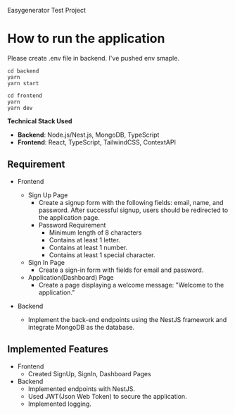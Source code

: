 <!-- @format -->

Easygenerator Test Project

# How to run the application

Please create .env file in backend. I've pushed env smaple.

```
cd backend
yarn
yarn start
```

```
cd frontend
yarn
yarn dev
```

**Technical Stack Used**

- **Backend**: Node.js/Nest.js, MongoDB, TypeScript
- **Frontend**: React, TypeScript, TailwindCSS, ContextAPI

## Requirement

- Frontend

  - Sign Up Page
    - Create a signup form with the following fields: email, name, and password. After successful signup, users should be redirected to the application page.
    - Password Requirement
      - Minimum length of 8 characters
      - Contains at least 1 letter.
      - Contains at least 1 number.
      - Contains at least 1 special character.
  - Sign In Page
    - Create a sign-in form with fields for email and password.
  - Application(Dashboard) Page
    - Create a page displaying a welcome message: "Welcome to the application."

- Backend
  - Implement the back-end endpoints using the NestJS framework and integrate MongoDB as the database.

## Implemented Features

- Frontend
  - Created SignUp, SignIn, Dashboard Pages
- Backend
  - Implemented endpoints with NestJS.
  - Used JWT(Json Web Token) to secure the application.
  - Implemented logging.